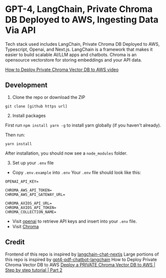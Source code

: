 # GPT-4, LangChain, Private Chroma DB Deployed to AWS, Ingesting Data Via API

Tech stack used includes LangChain, Private Chroma DB Deployed to AWS, Typescript, Openai, and Next.js. LangChain is a framework that makes it easier to build scalable AI/LLM apps and chatbots. Chroma is an opensource vectorstore for storing embeddings and your API data.

[How to Deploy Private Chroma Vector DB to AWS video](https://www.youtube.com/watch?v=rD3G3hbAawE)

## Development

1. Clone the repo or download the ZIP

```
git clone [github https url]
```

2. Install packages

First run `npm install yarn -g` to install yarn globally (if you haven't already).

Then run:

```
yarn install
```

After installation, you should now see a `node_modules` folder.

3. Set up your `.env` file

- Copy `.env.example` into `.env`
  Your `.env` file should look like this:

```
OPENAI_API_KEY=

CHROMA_AWS_API_TOKEN=
CHROMA_AWS_API_GATEWAY_URL=

CHROMA_AXIOS_API_URL=
CHROMA_AXIOS_API_TOKEN=
CHROMA_COLLECTION_NAME=

```

- Visit [openai](https://help.openai.com/en/articles/4936850-where-do-i-find-my-secret-api-key) to retrieve API keys and insert into your `.env` file.
- Visit [Chroma](https://www.trychroma.com/)

## Credit
Frontend of this repo is inspired by [langchain-chat-nextjs](https://github.com/zahidkhawaja/langchain-chat-nextjs)
Large portions of this repo is inspired by [gpt4-pdf-chatbot-langchain](https://github.com/mayooear/gpt4-pdf-chatbot-langchain)
How to Deploy Private Chroma Vector DB to AWS [Deploy a PRIVATE Chroma Vector DB to AWS | Step by step tutorial | Part 2](https://www.youtube.com/watch?v=rD3G3hbAawE)
